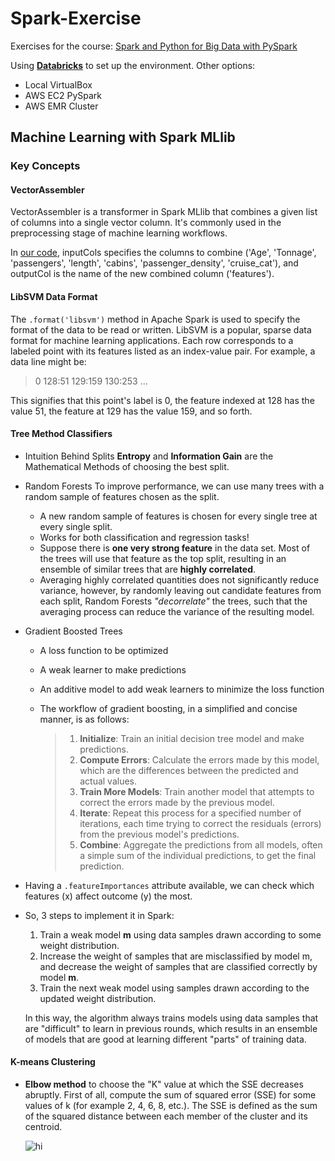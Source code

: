 # Spark-Exercise

Exercises for the course: [Spark and Python for Big Data with PySpark](https://www.udemy.com/course/spark-and-python-for-big-data-with-pyspark/)

Using **[Databricks](https://community.cloud.databricks.com/?o=2484294035440853#)** to set up the environment. Other options:
- Local VirtualBox 
- AWS EC2 PySpark 
- AWS EMR Cluster


## Machine Learning with Spark MLlib
### Key Concepts
#### VectorAssembler
VectorAssembler is a transformer in Spark MLlib that combines a given list of columns into a single vector column. It's commonly used in the preprocessing stage of machine learning workflows.

In [our code](https://github.com/iamjudy/Spark-Exercise/blob/main/Linear%20Regression/Linear_Regression_Consulting_Project.ipynb), inputCols specifies the columns to combine ('Age', 'Tonnage', 'passengers', 'length', 'cabins', 'passenger_density', 'cruise_cat'), and outputCol is the name of the new combined column ('features').

#### LibSVM Data Format
The `.format('libsvm')` method in Apache Spark is used to specify the format of the data to be read or written. LibSVM is a popular, sparse data format for machine learning applications. Each row corresponds to a labeled point with its features listed as an index-value pair. For example, a data line might be:

> 0 128:51 129:159 130:253 ...

This signifies that this point's label is 0, the feature indexed at 128 has the value 51, the feature at 129 has the value 159, and so forth.

#### Tree Method Classifiers
- Intuition Behind Splits
  **Entropy** and **Information Gain** are the Mathematical Methods of choosing the best split.
  
- Random Forests
  To improve performance, we can use many trees with a random sample of features chosen as the split.
  - A new random sample of features is chosen for every single tree at every single split.
  - Works for both classification and regression tasks!
  - Suppose there is **one very strong feature** in the data set. Most of the trees will use that feature as the top split, resulting in an ensemble of similar trees that are **highly correlated**.
  - Averaging highly correlated quantities does not significantly reduce variance, however, by randomly leaving out candidate features from each split, Random Forests *"decorrelate"* the trees, such that the averaging process can reduce the variance of the resulting model.
 
- Gradient Boosted Trees
  -  A loss function to be optimized
  -  A weak learner to make predictions
  -  An additive model to add weak learners to minimize the loss function
 
  -  The workflow of gradient boosting, in a simplified and concise manner, is as follows:
     > 1. **Initialize**: Train an initial decision tree model and make predictions.
     > 2. **Compute Errors**: Calculate the errors made by this model, which are the differences between the predicted and actual values.
     > 3. **Train More Models**: Train another model that attempts to correct the errors made by the previous model.
     > 4. **Iterate**: Repeat this process for a specified number of iterations, each time trying to correct the residuals (errors) from the previous model's predictions.
     > 5. **Combine**: Aggregate the predictions from all models, often a simple sum of the individual predictions, to get the final prediction.

- Having a `.featureImportances` attribute available, we can check which features (x) affect outcome (y) the most.

- So, 3 steps to implement it in Spark:
  1. Train a weak model **m** using data samples drawn according to some weight distribution.
  2. Increase the weight of samples that are misclassified by model m, and decrease the weight of samples that are classified correctly by model **m**.
  3. Train the next weak model using samples drawn according to the updated weight distribution.
 
  In this way, the algorithm always trains models using data samples that are "difficult" to learn in previous rounds, which results in an ensemble of models that are good at learning different "parts" of training data.


#### K-means Clustering
- **Elbow method** to choose the "K" value at which the SSE decreases abruptly.
  First of all, compute the sum of squared error (SSE) for some values of k (for example 2, 4, 6, 8, etc.).
  The SSE is defined as the sum of the squared distance between each member of the cluster and its centroid.

  ![hi](https://imgtr.ee/images/2023/06/22/mnTs7.png)
  




